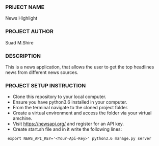 ### PRIJECT NAME
News Highlight
### PROJECT AUTHOR
Suad M.Shire
### DESCRIPTION
This is a news application, that allows the user to get the top headlines news from different news sources.
### PROJECT SETUP INSTRUCTION
- Clone this repository to your local computer.
- Ensure you have python3.6 installed in your computer.
- From the terminal navigate to the cloned project folder.
- Create a virtual environment and access the folder via your virtual amchine.
- Visit https://newsapi.org/ and register for an API key.
- Create start.sh file and in it write the following lines:

` export NEWS_API_KEY='<Your-Api-Key>'
 python3.6 manage.py server`
